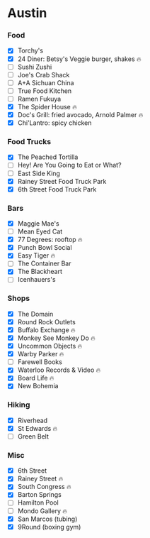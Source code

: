 Austin
======

### Food
- [x] Torchy's
- [x] 24 Diner: Betsy's Veggie burger, shakes :fire:
- [ ] Sushi Zushi
- [ ] Joe's Crab Shack
- [ ] A+A Sichuan China
- [ ] True Food Kitchen
- [ ] Ramen Fukuya
- [x] The Spider House :fire:
- [x] Doc's Grill: fried avocado, Arnold Palmer :fire:
- [x] Chi'Lantro: spicy chicken

### Food Trucks
- [x] The Peached Tortilla
- [ ] Hey! Are You Going to Eat or What?
- [ ] East Side King
- [x] Rainey Street Food Truck Park
- [x] 6th Street Food Truck Park

### Bars
- [x] Maggie Mae's
- [ ] Mean Eyed Cat
- [x] 77 Degrees: rooftop :fire:
- [x] Punch Bowl Social
- [x] Easy Tiger :fire:
- [ ] The Container Bar
- [x] The Blackheart
- [ ] Icenhauers's

### Shops
- [x] The Domain
- [x] Round Rock Outlets
- [x] Buffalo Exchange :fire:
- [x] Monkey See Monkey Do :fire:
- [x] Uncommon Objects :fire:
- [x] Warby Parker :fire:
- [ ] Farewell Books
- [x] Waterloo Records & Video :fire:
- [x] Board Life :fire:
- [x] New Bohemia

### Hiking
- [x] Riverhead
- [x] St Edwards :fire:
- [ ] Green Belt

### Misc
- [x] 6th Street
- [x] Rainey Street :fire:
- [x] South Congress :fire:
- [x] Barton Springs
- [ ] Hamilton Pool
- [ ] Mondo Gallery :fire:
- [x] San Marcos (tubing)
- [x] 9Round (boxing gym)
